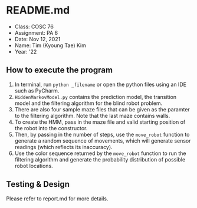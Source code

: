 # README.md
 
- Class: COSC 76 
- Assignment: PA 6
- Date: Nov 12, 2021
- Name: Tim (Kyoung Tae) Kim 
- Year: '22
 
## How to execute the program

1. In terminal, run `python _filename` or open the python files using an IDE such as PyCharm. 
2. `HiddenMarkovModel.py` contains the prediction model, the transition model and the filtering algorithm for the blind robot problem. 
3. There are also four sample maze files that can be given as the paramter to the filtering algorithm. Note that the last maze contains walls. 
4. To create the HMM, pass in the maze file and valid starting position of the robot into the constructor. 
5. Then, by passing in the number of steps, use the `move_robot` function to generate a random sequence of movements, which will generate sensor readings (which reflects its inaccuracy). 
6. Use the color sequence returned by the `move_robot` function to run the filtering algorithm and generate the probability distribution of possible robot locations. 

## Testing & Design

Please refer to report.md for more details. 
